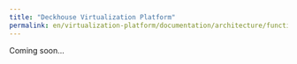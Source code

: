 ```yaml
---
title: "Deckhouse Virtualization Platform"
permalink: en/virtualization-platform/documentation/architecture/functional-specifications.html
---
```


Coming soon...
